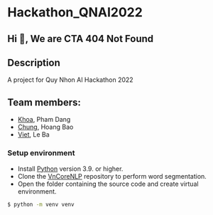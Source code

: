 # Hackathon_QNAI2022
## Hi 👋, We are CTA 404 Not Found

## Description
A project for Quy Nhon AI Hackathon 2022

## Team members: 
- [Khoa](https://github.com/MarkusKhoa), Pham Dang
- [Chung](https://github.com/Cyouisme/), Hoang Bao
- [Viet](https://github.com/SleepyLe), Le Ba

### Setup environment
- Install [Python](https://www.python.org/downloads/) version 3.9. or higher.
- Clone the [VnCoreNLP](https://github.com/vncorenlp/VnCoreNLP) repository to perform word segmentation.
- Open the folder containing the source code and create virtual environment.

```bash
$ python -m venv venv
```